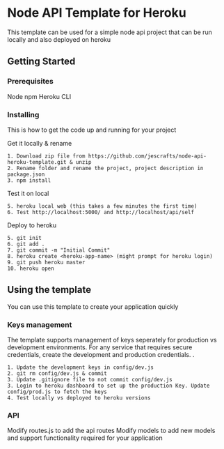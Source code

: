 # Node API Template for Heroku

This template can be used for a simple node api project that can be run locally and also deployed on heroku

## Getting Started

### Prerequisites

Node
npm
Heroku CLI

### Installing

This is how to get the code up and running for your project

Get it locally & rename

```
1. Download zip file from https://github.com/jescrafts/node-api-heroku-template.git & unzip
2. Rename folder and rename the project, project description in package.json
3. npm install
```

Test it on local

```
5. heroku local web (this takes a few minutes the first time)
6. Test http://localhost:5000/ and http://localhost/api/self
```

Deploy to heroku

```
5. git init
6. git add .
7. git commit -m "Initial Commit"
8. heroku create <heroku-app-name> (might prompt for heroku login)
9. git push heroku master
10. heroku open
```

## Using the template

You can use this template to create your application quickly

### Keys management

The template supports management of keys seperately for production vs development environments. For any service that requires secure credentials, create the development and production credentials. 
. 

```
1. Update the development keys in config/dev.js
2. git rm config/dev.js & commit
3. Update .gitignore file to not commit config/dev.js
3. Login to heroku dashboard to set up the production Key. Update config/prod.js to fetch the keys
4. Test locally vs deployed to heroku versions
```

### API

Modify routes.js to add the api routes
Modify models to add new models and support functionality required for your application

